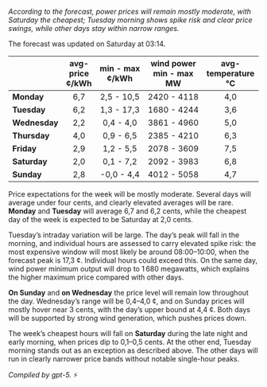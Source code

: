 *According to the forecast, power prices will remain mostly moderate, with Saturday the cheapest; Tuesday morning shows spike risk and clear price swings, while other days stay within narrow ranges.*

The forecast was updated on Saturday at 03:14.

|  | avg-<br>price<br>¢/kWh | min - max<br>¢/kWh | wind power<br>min - max<br>MW | avg-<br>temperature<br>°C |
|:-------------|:----------------:|:----------------:|:-------------:|:-------------:|
| **Monday** | 6,7 | 2,5 - 10,5 | 2420 - 4118 | 4,0 |
| **Tuesday** | 6,2 | 1,3 - 17,3 | 1680 - 4244 | 3,6 |
| **Wednesday** | 2,2 | 0,4 - 4,0 | 3861 - 4960 | 5,0 |
| **Thursday** | 4,0 | 0,9 - 6,5 | 2385 - 4210 | 6,3 |
| **Friday** | 2,9 | 1,2 - 5,5 | 2078 - 3609 | 7,5 |
| **Saturday** | 2,0 | 0,1 - 7,2 | 2092 - 3983 | 6,8 |
| **Sunday** | 2,8 | -0,0 - 4,4 | 4012 - 5058 | 4,7 |

Price expectations for the week will be mostly moderate. Several days will average under four cents, and clearly elevated averages will be rare. **Monday** and **Tuesday** will average 6,7 and 6,2 cents, while the cheapest day of the week is expected to be Saturday at 2,0 cents.

Tuesday’s intraday variation will be large. The day’s peak will fall in the morning, and individual hours are assessed to carry elevated spike risk: the most expensive window will most likely be around 08:00–10:00, when the forecast peak is 17,3 ¢. Individual hours could exceed this. On the same day, wind power minimum output will drop to 1 680 megawatts, which explains the higher maximum price compared with other days.

**On Sunday** and **on Wednesday** the price level will remain low throughout the day. Wednesday’s range will be 0,4–4,0 ¢, and on Sunday prices will mostly hover near 3 cents, with the day’s upper bound at 4,4 ¢. Both days will be supported by strong wind generation, which pushes prices down.

The week’s cheapest hours will fall on **Saturday** during the late night and early morning, when prices dip to 0,1–0,5 cents. At the other end, Tuesday morning stands out as an exception as described above. The other days will run in clearly narrower price bands without notable single-hour peaks.

*Compiled by gpt-5.* ⚡
